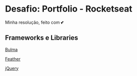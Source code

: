 # Desafio: Portfolio - Rocketseat

Minha resolução, feito com 💕

## Frameworks e Libraries

[Bulma](https://bulma.io/)

[Feather](https://feathericons.com/)

[jQuery](https://jquery.com/)
